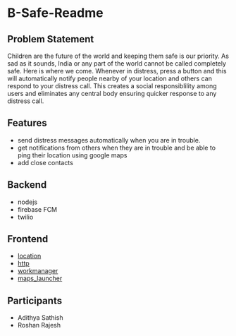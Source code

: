 # B-Safe-Readme

## Problem Statement

Children are the future of the world and keeping them safe is our priority. As sad as it sounds, India or any part of the world cannot be called completely safe. Here is where we come. Whenever in distress, press a button and this will automatically notify people nearby of your location and others can respond to your distress call. This creates a social responsiblility among users and eliminates any central body ensuring quicker response to any distress call. 

## Features

* send distress messages automatically when you are in trouble.
* get notifications from others when they are in trouble and be able to ping their location using google maps
* add close contacts 

## Backend

* nodejs
* firebase FCM
* twilio

## Frontend

* [location](https://pub.dev/packages/location)
* [http](https://pub.dev/packages/http)
* [workmanager](https://pub.dev/packages/workmanager)
* [maps_launcher](https://pub.dev/packages/maps_launcher)

## Participants

* Adithya Sathish
* Roshan Rajesh
